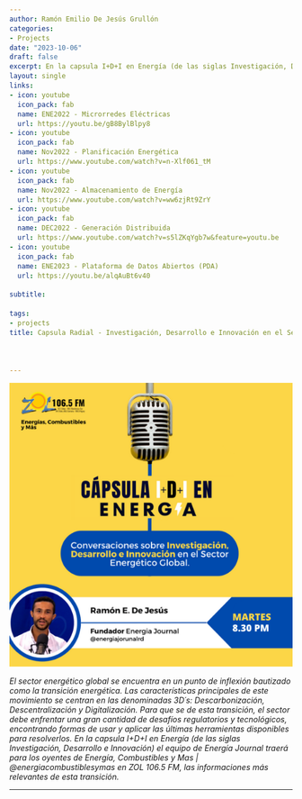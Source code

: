 ```yaml
---
author: Ramón Emilio De Jesús Grullón
categories:
- Projects
date: "2023-10-06"
draft: false
excerpt: En la capsula I+D+I en Energía (de las siglas Investigación, Desarrollo e Innovación) el equipo de Energía Journal traerá para los oyentes de Energía, Combustibles y Mas | @energiacombustiblesymas en ZOL 106.5 FM, las informaciones más relevantes de la transición energética global.
layout: single
links:
- icon: youtube
  icon_pack: fab
  name: ENE2022 - Microrredes Eléctricas
  url: https://youtu.be/gB8BylBlpy8
- icon: youtube
  icon_pack: fab
  name: Nov2022 - Planificación Energética
  url: https://www.youtube.com/watch?v=n-Xlf061_tM
- icon: youtube
  icon_pack: fab
  name: Nov2022 - Almacenamiento de Energía
  url: https://www.youtube.com/watch?v=ww6zjRt9ZrY
- icon: youtube
  icon_pack: fab
  name: DEC2022 - Generación Distribuida
  url: https://www.youtube.com/watch?v=s5lZKqYgb7w&feature=youtu.be
- icon: youtube
  icon_pack: fab
  name: ENE2023 - Plataforma de Datos Abiertos (PDA)
  url: https://youtu.be/alqAuBt6v40

subtitle: 
  
tags:
- projects
title: Capsula Radial - Investigación, Desarrollo e Innovación en el Sector Energía
 


---
```


![Sinapsis](featured-hex.png)

*El sector energético global se encuentra en un punto de inflexión bautizado como la transición energética. Las características principales de este movimiento se centran en las denominadas 3D´s: Descarbonización, Descentralización y Digitalización. Para que se de esta transición, el sector debe enfrentar una gran cantidad de desafíos regulatorios y tecnológicos, encontrando formas de usar y aplicar las últimas herramientas disponibles para resolverlos. En la capsula I+D+I en Energía (de las siglas Investigación, Desarrollo e Innovación) el equipo de Energía Journal traerá para los oyentes de Energía, Combustibles y Mas | @energiacombustiblesymas en ZOL 106.5 FM, las informaciones más relevantes de esta transición.*  



---


